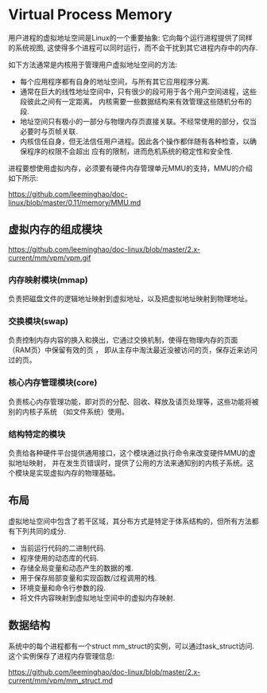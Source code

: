 Virtual Process Memory
========================================

用户进程的虚拟地址空间是Linux的一个重要抽象: 它向每个运行进程提供了同样的系统视图,
这使得多个进程可以同时运行，而不会干扰到其它进程内存中的内存.

如下方法通常是内核用于管理用户虚拟地址空间的方法:

* 每个应用程序都有自身的地址空间，与所有其它应用程序分离.
* 通常在巨大的线性地址空间中，只有很少的段可用于各个用户空间进程，这些段彼此之间有一定距离。
  内核需要一些数据结构来有效管理这些随机分布的段.
* 地址空间只有极小的一部分与物理内存页直接关联。不经常使用的部分，仅当必要时与页帧关联.
* 内核信任自身，但无法信任用户进程。因此各个操作都伴随有各种检查，以确保程序的权限不会超出
  应有的限制，进而危机系统的稳定性和安全性.

进程要想使用虚拟内存，必须要有硬件内存管理单元MMU的支持，MMU的介绍如下所示:

https://github.com/leeminghao/doc-linux/blob/master/0.11/memory/MMU.md

虚拟内存的组成模块
----------------------------------------

https://github.com/leeminghao/doc-linux/blob/master/2.x-current/mm/vpm/vpm.gif

### 内存映射模块(mmap)

负责把磁盘文件的逻辑地址映射到虚拟地址，以及把虚拟地址映射到物理地址。

### 交换模块(swap)

负责控制内存内容的换入和换出，它通过交换机制，使得在物理内存的页面（RAM页）中保留有效的页 ，
即从主存中淘汰最近没被访问的页，保存近来访问过的页。

### 核心内存管理模块(core)

负责核心内存管理功能，即对页的分配、回收、释放及请页处理等，这些功能将被别的内核子系统
（如文件系统）使用。

### 结构特定的模块

负责给各种硬件平台提供通用接口，这个模块通过执行命令来改变硬件MMU的虚拟地址映射，
并在发生页错误时，提供了公用的方法来通知别的内核子系统。这个模块是实现虚拟内存的物理基础。

布局
----------------------------------------

虚拟地址空间中包含了若干区域，其分布方式是特定于体系结构的，但所有方法都有下列共同的成分.

* 当前运行代码的二进制代码.
* 程序使用的动态库的代码.
* 存储全局变量和动态产生的数据的堆.
* 用于保存局部变量和实现函数/过程调用的栈.
* 环境变量和命令行参数的段.
* 将文件内容映射到虚拟地址空间中的虚拟内存映射.

数据结构
----------------------------------------

系统中的每个进程都有一个struct mm_struct的实例，可以通过task_struct访问.
这个实例保存了进程内存管理信息:

https://github.com/leeminghao/doc-linux/blob/master/2.x-current/mm/vpm/mm_struct.md
